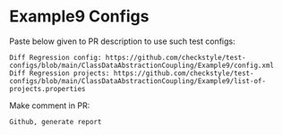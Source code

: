 # Example9 Configs
Paste below given to PR description to use such test configs:
```
Diff Regression config: https://github.com/checkstyle/test-configs/blob/main/ClassDataAbstractionCoupling/Example9/config.xml
Diff Regression projects: https://github.com/checkstyle/test-configs/blob/main/ClassDataAbstractionCoupling/Example9/list-of-projects.properties
```
Make comment in PR:
```
Github, generate report
```
